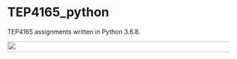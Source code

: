 # TEP4165_python
TEP4165 assignments written in Python 3.6.8.

<p align="center"><img src="/tex/34ec97a8e3c2eba0be11cc313d0921cf.svg?invert_in_darkmode&sanitize=true" align=middle width=657.2059263pt height=24.09590865pt/></p>


